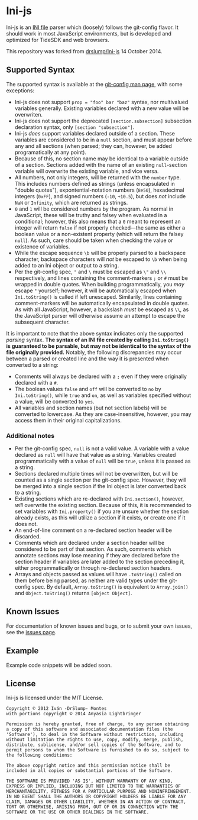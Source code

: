 # Ini-js

Ini-js is an [INI file](http://en.wikipedia.org/wiki/INI_file) parser which (loosely) follows the git-config flavor. It should work in most JavaScript environments, but is developed and optimized for TideSDK and web browsers.

This repository was forked from [drslump/Ini-js](https://github.com/drslump/Ini-js) 14 October 2014.

## Supported Syntax

The supported syntax is available at the [git-config man page](https://www.kernel.org/pub/software/scm/git/docs/git-config.html), with some exceptions:

* Ini-js does not support `prop = "foo" bar "baz"` syntax, nor multivalued variables generally. Existing variables declared with a new value will be overwriten.
* Ini-js does not support the deprecated `[section.subsection]` subsection declaration syntax, only `[section "subsection"]`.
* Ini-js *does* support variables declared outside of a section. These variables are considered to be in a `null` section, and must appear before any and all sections (when parsed; they can, however, be added programatically at any point).
 * Because of this, no section name may be identical to a variable outside of a section. Sections added with the name of an existing `null`-section variable will overwrite the existing variable, and vice versa.
* All numbers, not only integers, will be returned with the `number` type. This includes numbers defined as strings (unless encapsulated in "double quotes"), expontential-notation numbers (`8e50`), hexadecimal integers (`0xFF`), and signed numbers (`-10`, `+10.5`), but does *not* include `NaN` or `Infinity`, which are returned as strings.
* `0` and `1` will be considered numbers by the program. As normal in JavaScript, these will be truthy and falsey when evaluated in a conditional; however, this also means that a `0` meant to represent an integer will return `false` if not properly checked—the same as either a boolean value or a non-existent property (which will return the falsey `null`). As such, care should be taken when checking the value or existence of variables.
* While the escape sequence `\b` will be properly parsed to a backspace character, backspace characters will *not* be escaped to `\b` when being added to an Ini object or output to a string.
* Per the git-config spec, `"` and `\` must be escaped as `\"` and `\\` respectively, and lines containing the comment-markers `;` or `#` must be wrapped in double quotes. When building programmatically, you *may* escape `"` yourself; however, it will be automatically escaped when `Ini.toString()` is called if left unescaped. Similarily, lines containing comment-markers will be automatically encapsulated in double quotes. As with all JavaScript, however, a backslash *must* be escaped as `\\`, as the JavaScript parser will otherwise assume an attempt to escape the subsequent character.

It is important to note that the above syntax indicates only the supported *parsing* syntax. **The syntax of an INI file created by calling `Ini.toString()` is guaranteed to be parsable, but may not be identical to the syntax of the file originally provided.** Notably, the following discrepancies may occur between a parsed or created line and the way it is presented when converted to a string:

* Comments will always be declared with a `;` even if they were originally declared with a `#`.
* The boolean values `false` and `off` will be converted to `no` by `Ini.toString()`, while `true` and `on`, as well as variables specified without a value, will be converted to `yes`.
* All variables and section names (but not section labels) will be converted to lowercase. As they are case-insensitive, however, you may access them in their original capitalizations.

### Additional notes

* Per the git-config spec, `null` is not a valid value. A variable with a value declared as `null` will have that value as a string. Variables created programmatically with a value of `null` will be `true`, unless it is passed as a string.
* Sections declared multiple times will not be overwritten, but will be counted as a single section per the git-config spec. However, they will be merged into a single section if the Ini object is later converted back to a string.
 * Existing sections which are re-declared with `Ini.section()`, however, *will* overwrite the existing section. Because of this, it is recommended to set variables with `Ini.property()` if you are unsure whether the section already exists, as this will utilize a section if it exists, or create one if it does not.
 * An end-of-line comment on a re-declared section header will be discarded.
* Comments which are declared under a section header will be considered to be part of that section. As such, comments which annotate sections may lose meaning if they are declared before the section header if variables are later added to the section preceding it, either programmatically or through re-declared section headers.
* Arrays and objects passed as values will have `.toString()` called on them before being parsed, as neither are valid types under the git-config spec. By default, `Array.toString()` is equivalent to `Array.join()` and `Object.toString()` returns `[object Object]`.


## Known Issues

For documentation of known issues and bugs, or to submit your own issues, see the [issues page](https://github.com/Anyasia/Ini-js/issues).

## Example

Example code snippets will be added soon.


## License

Ini-js is licensed under the MIT License.

    Copyright © 2012 Iván -DrSlump- Montes
    with portions copyright © 2014 Anyasia Lightbringer

    Permission is hereby granted, free of charge, to any person obtaining
    a copy of this software and associated documentation files (the
    'Software'), to deal in the Software without restriction, including
    without limitation the rights to use, copy, modify, merge, publish,
    distribute, sublicense, and/or sell copies of the Software, and to
    permit persons to whom the Software is furnished to do so, subject to
    the following conditions:

    The above copyright notice and this permission notice shall be
    included in all copies or substantial portions of the Software.

    THE SOFTWARE IS PROVIDED 'AS IS', WITHOUT WARRANTY OF ANY KIND,
    EXPRESS OR IMPLIED, INCLUDING BUT NOT LIMITED TO THE WARRANTIES OF
    MERCHANTABILITY, FITNESS FOR A PARTICULAR PURPOSE AND NONINFRINGEMENT.
    IN NO EVENT SHALL THE AUTHORS OR COPYRIGHT HOLDERS BE LIABLE FOR ANY
    CLAIM, DAMAGES OR OTHER LIABILITY, WHETHER IN AN ACTION OF CONTRACT,
    TORT OR OTHERWISE, ARISING FROM, OUT OF OR IN CONNECTION WITH THE
    SOFTWARE OR THE USE OR OTHER DEALINGS IN THE SOFTWARE.
